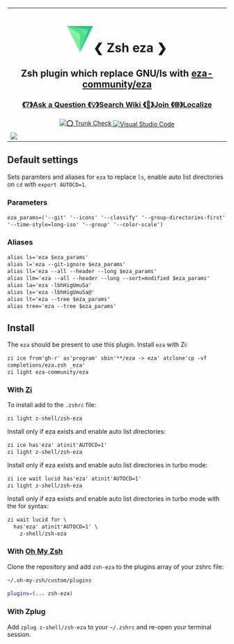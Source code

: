 <div align="center">
  <table style="width:100%;height:auto">
    <tr><td align="center">
  <h1>
   <a title="❮ Zsh eza ❯" target="_self" href="https://github.com/z-shell/zsh-eza">
  <img style="width:60px;height:60px"
    src="https://raw.githubusercontent.com/z-shell/zi/main/docs/images/logo.svg"
    alt="Logo" /></a>❮ Zsh eza ❯
  </h1>
  <h2>
  Zsh plugin which replace GNU/ls with <a target="_self" href="https://github.com/eza-community/eza">eza-community/eza</a>
  </h2>
<h3>
  <a href="https://github.com/orgs/z-shell/discussions/">《❔》Ask a Question </a>
  <a href="https://wiki.zshell.dev/search/">《💡》Search Wiki </a>
  <a href="https://github.com/z-shell/community/issues/new?assignees=&labels=%F0%9F%91%A5+member&template=membership.yml&title=team%3A+">《💜》Join </a>
  <a href="https://digitalclouds.crowdin.com/z-shell/">《🌐》Localize </a>
</h3></td></tr>
<tr>
<td align="center">
  <a target="_self" href="https://github.com/z-shell/zsh-eza/actions/workflows/trunk-check.yml">
    <img align="center" src="https://github.com/z-shell/zsh-eza/actions/workflows/trunk-check.yml/badge.svg?branch=main" alt="⭕ Trunk Check" />
  </a>
  <a target="_self" href="https://open.vscode.dev/z-shell/zsh-eza/">
    <img
      align="center"
      src="https://img.shields.io/badge/--007ACC?logo=visual%20studio%20code&logoColor=ffffff"
      alt="Visual Studio Code"
    />
  </a>
</td>
</tr>
<tr><td><img align="center" style="width:100%;height:auto" src="https://user-images.githubusercontent.com/59910950/165784269-3a8a8bfe-f291-4a33-aac9-1afa2b7b767f.png" />
</td></tr></table></div>

## Default settings

Sets paramters and aliases for `eza` to replace `ls`, enable auto list directories on `cd` with `export AUTOCD=1`.

### Parameters

```shell
eza_params=('--git' '--icons' '--classify' '--group-directories-first' '--time-style=long-iso' '--group' '--color-scale')
```

### Aliases

```shell
alias ls='eza $eza_params'
alias l='eza --git-ignore $eza_params'
alias ll='eza --all --header --long $eza_params'
alias llm='eza --all --header --long --sort=modified $eza_params'
alias la='eza -lbhHigUmuSa'
alias lx='eza -lbhHigUmuSa@'
alias lt='eza --tree $eza_params'
alias tree='eza --tree $eza_params'
```

## Install

The `eza` should be present to use this plugin. Install `eza` with Zi:

```shell
zi ice from'gh-r' as'program' sbin'**/eza -> eza' atclone'cp -vf completions/eza.zsh _eza'
zi light eza-community/eza
```

### With [Zi](https://github.com/z-shell/zi)

To install add to the `.zshrc` file:

```shell
zi light z-shell/zsh-eza
```

Install only if eza exists and enable auto list directories:

```shell
zi ice has'eza' atinit'AUTOCD=1'
zi light z-shell/zsh-eza
```

Install only if eza exists and enable auto list directories in turbo mode:

```shell
zi ice wait lucid has'eza' atinit'AUTOCD=1'
zi light z-shell/zsh-eza
```

Install only if eza exists and enable auto list directories in turbo mode with the for syntax:

```shell
zi wait lucid for \
  has'eza' atinit'AUTOCD=1' \
    z-shell/zsh-eza
```

### With [Oh My Zsh](https://ohmyz.sh/)

Clone the repository and add `zsh-eza` to the plugins array of your zshrc file:

```sh
~/.oh-my-zsh/custom/plugins
```

```sh
plugins=(... zsh-eza)
```

### With Zplug

Add `zplug z-shell/zsh-eza` to your `~/.zshrc` and re-open your terminal session.
